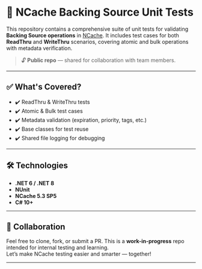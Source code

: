 # 🧪 NCache Backing Source Unit Tests

This repository contains a comprehensive suite of unit tests for validating **Backing Source operations** in [NCache](https://www.alachisoft.com/ncache/). It includes test cases for both **ReadThru** and **WriteThru** scenarios, covering atomic and bulk operations with metadata verification.

> 🔓 **Public repo** — shared for collaboration with team members.

---

## ✅ What's Covered?

- ✔️ ReadThru & WriteThru tests
- ✔️ Atomic & Bulk test cases
- ✔️ Metadata validation (expiration, priority, tags, etc.)
- ✔️ Base classes for test reuse
- ✔️ Shared file logging for debugging

---

## 🛠️ Technologies

- **.NET 6 / .NET 8**
- **NUnit**
- **NCache 5.3 SP5**
- **C# 10+**

---

## 🤝 Collaboration

Feel free to clone, fork, or submit a PR. This is a **work-in-progress** repo intended for internal testing and learning.  
Let’s make NCache testing easier and smarter — together!

---
